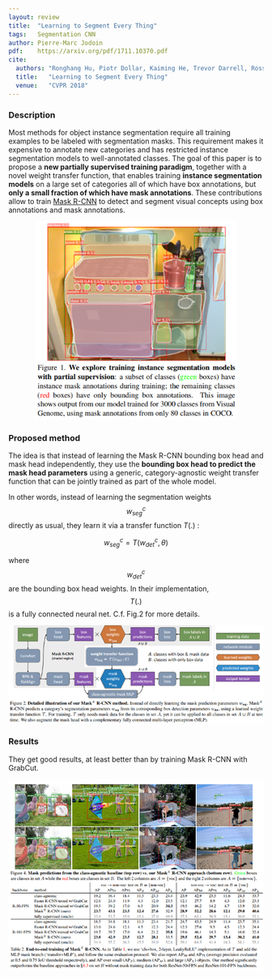```yaml
---
layout: review
title:  "Learning to Segment Every Thing"
tags:   Segmentation CNN
author: Pierre-Marc Jodoin
pdf:    https://arxiv.org/pdf/1711.10370.pdf  
cite:
  authors: "Ronghang Hu, Piotr Dollar, Kaiming He, Trevor Darrell, Ross Girshick"
  title:   "Learning to Segment Every Thing"
  venue:   "CVPR 2018"
---
```


### Description

Most methods for object instance segmentation require all training examples to be labeled with segmentation masks. This requirement makes it expensive to annotate new
categories and has restricted instance segmentation models
to well-annotated classes. The goal of this paper is to propose a **new partially supervised training paradigm**, together with a novel weight transfer function, that enables
training **instance segmentation models** on a large set of categories
all of which have box annotations, but **only a small
fraction of which have mask annotations**. These contributions
allow to train [Mask R-CNN](https://vitalab.github.io/deep-learning/2017/09/14/MaskRcnn.html) to detect and segment visual concepts using box annotations  and mask annotations.


<center><img src="/deep-learning/images/segEverything/sc01.png" width="400"></center>

### Proposed method

 The idea is that instead of learning the Mask R-CNN bounding box head and mask head 
 independently, they use the **bounding box head to predict the mask head parameters** using a
 generic, category-agnostic weight transfer function that can
 be jointly trained as part of the whole model.

In other words, instead of learning the segmentation weights $$w^c_{seg}$$ directly as usual, they learn it via a transfer function $T(.)$ :

$$ w^c_{seg} = T(w^c_{det},\theta)$$

where $$w^c_{det}$$ are the bounding box head weights.  In their implementation, $$T(.)$$ is a fully connected neural net.  C.f. Fig.2 for more details.

<center><img src="/deep-learning/images/segEverything/sc02.png" width="900"></center>


### Results

They get good results, at least better than by training Mask R-CNN with GrabCut.

<center><img src="/deep-learning/images/segEverything/sc03.png" width="800"></center>


